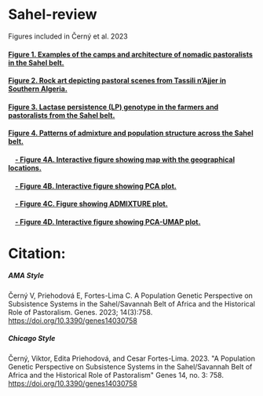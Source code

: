 # Sahel-review
Figures included in Černý et al. 2023

#### [Figure 1. Examples of the camps and architecture of nomadic pastoralists in the Sahel belt.](https://raw.githack.com/Sahel-review/blob/main/Figure_1.png)

#### [Figure 2. Rock art depicting pastoral scenes from Tassili n’Ajjer in Southern Algeria.](https://raw.githack.com/Sahel-review/blob/main/Figure_2.jpg)

#### [Figure 3. Lactase persistence (LP) genotype in the farmers and pastoralists from the Sahel belt.](https://raw.githack.com/Sahel-review/blob/main/Figure_3.png)

#### [Figure 4. Patterns of admixture and population structure across the Sahel belt.](https://raw.githack.com/Sahel-review/blob/main/Figure_4.png)

#### &emsp;[- Figure 4A. Interactive figure showing map with the geographical locations.](https://raw.githack.com/Sahel-review/main/Figure_4A_Map.html)

#### &emsp;[- Figure 4B. Interactive figure showing PCA plot.](https://raw.githack.com/Sahel-review/main/Figure_4B_PCA_plot.html)

#### &emsp;[- Figure 4C. Figure showing ADMIXTURE plot.](https://raw.githack.com/Sahel-review/blob/main/Figure_4C_ADMIXTURE_plot.png)

#### &emsp;[- Figure 4D. Interactive figure showing PCA-UMAP plot.](https://raw.githack.com/Sahel-review/main/Figure_4D_PCA-UMAP_plot.html)


# Citation: 

##### AMA Style
Černý V, Priehodová E, Fortes-Lima C. A Population Genetic Perspective on Subsistence Systems in the Sahel/Savannah Belt of Africa and the Historical Role of Pastoralism. Genes. 2023; 14(3):758. https://doi.org/10.3390/genes14030758

##### Chicago Style
Černý, Viktor, Edita Priehodová, and Cesar Fortes-Lima. 2023. "A Population Genetic Perspective on Subsistence Systems in the Sahel/Savannah Belt of Africa and the Historical Role of Pastoralism" Genes 14, no. 3: 758. https://doi.org/10.3390/genes14030758





